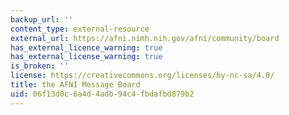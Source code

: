 ```yaml
---
backup_url: ''
content_type: external-resource
external_url: https://afni.nimh.nih.gov/afni/community/board
has_external_licence_warning: true
has_external_license_warning: true
is_broken: ''
license: https://creativecommons.org/licenses/by-nc-sa/4.0/
title: the AFNI Message Board
uid: 06f13d0c-6a4d-4adb-94c4-fbdafbd879b2
---
```

